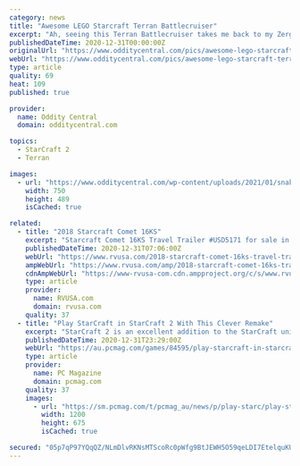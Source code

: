 ```yaml
---
category: news
title: "Awesome LEGO Starcraft Terran Battlecruiser"
excerpt: "Ah, seeing this Terran Battlecruiser takes me back to my Zerg-killing days. A true Starcraft fan built this awesome LEGO replica and was kind enough to post some photos. Thanks Jerac!"
publishedDateTime: 2020-12-31T00:00:00Z
originalUrl: "https://www.odditycentral.com/pics/awesome-lego-starcraft-terran-battlecruiser.html"
webUrl: "https://www.odditycentral.com/pics/awesome-lego-starcraft-terran-battlecruiser.html"
type: article
quality: 69
heat: 109
published: true

provider:
  name: Oddity Central
  domain: odditycentral.com

topics:
  - StarCraft 2
  - Terran

images:
  - url: "https://www.odditycentral.com/wp-content/uploads/2021/01/snakes-750x489.jpg"
    width: 750
    height: 489
    isCached: true

related:
  - title: "2018 Starcraft Comet 16KS"
    excerpt: "Starcraft Comet 16KS Travel Trailer #USD5171 for sale in Jacksonville, Florida 32216. See this unit and thousands more at RVUSA.com. Updated Daily."
    publishedDateTime: 2020-12-31T07:06:00Z
    webUrl: "https://www.rvusa.com/2018-starcraft-comet-16ks-travel-trailer-2926023"
    ampWebUrl: "https://www.rvusa.com/amp/2018-starcraft-comet-16ks-travel-trailer-2926023"
    cdnAmpWebUrl: "https://www-rvusa-com.cdn.ampproject.org/c/s/www.rvusa.com/amp/2018-starcraft-comet-16ks-travel-trailer-2926023"
    type: article
    provider:
      name: RVUSA.com
      domain: rvusa.com
    quality: 37
  - title: "Play StarCraft in StarCraft 2 With This Clever Remake"
    excerpt: "StarCraft 2 is an excellent addition to the StarCraft universe. It improves upon the original in several ways, with better graphics, additional gameplay mechanics, and an extended story."
    publishedDateTime: 2020-12-31T23:29:00Z
    webUrl: "https://au.pcmag.com/games/84595/play-starcraft-in-starcraft-2-with-this-clever-remake"
    type: article
    provider:
      name: PC Magazine
      domain: pcmag.com
    quality: 37
    images:
      - url: "https://sm.pcmag.com/t/pcmag_au/news/p/play-starc/play-starcraft-in-starcraft-2-with-this-clever-remake_96tr.1200.jpg"
        width: 1200
        height: 675
        isCached: true

secured: "05p7qP97YQqQZ/NLmDlvRKNsMTScoRc0pWfg9BtJEWH5O59qeLDI7EtelquKUlOeEBlAhDIalm5qhmiTU4Ya0t8o9+vnK0mwsSmMNl25zpXU/M711K23CwCJtxBJh64dGE6G5uYQO2xUcoGwv7m3vDa8zy9D30peHvzt01mZC9gCM/oDKrpNcBfqirpWxT2g4qas05rR+yegaXVzkmxR8Y98xngDa/JJtY5NtLa7vhvD/g0e04M/5xbqY71RiNABKZyzHeFy+I+GK8ZlksZErVOdLY3lk7OdXlnQZybEQCEBrOaJYXsNlsMlCJ30+UHhB26JgLPbbmU7PNSVexz9kS2rxmTJLOzFQLExVYQn7T8=;EabIkbbcCXxiEFvDUGgJ6A=="
---
```


